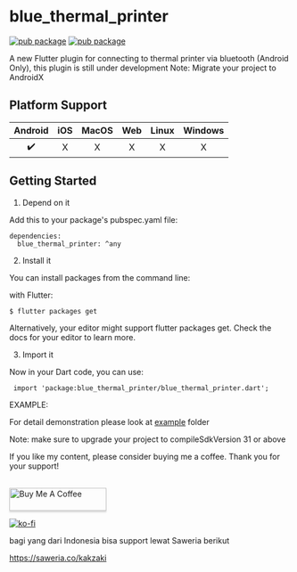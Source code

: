 # blue_thermal_printer


[![pub package](https://img.shields.io/pub/v/blue_thermal_printer.svg)](https://pub.dev/packages/blue_thermal_printer)
[![pub package](https://img.shields.io/twitter/follow/kakzaki_id.svg?colorA=1da1f2&colorB=&label=Follow%20on%20Twitter)](https://twitter.com/kakzaki_id)

A new Flutter plugin for connecting to thermal printer via bluetooth
(Android Only),
this plugin is still under development
Note: Migrate your project to AndroidX


## Platform Support

| Android | iOS | MacOS | Web | Linux | Windows |
| :-----: | :-: | :---: | :-: | :---: | :-----: |
|   ✔️    | ️X  |  ️X   | ️X  |  ️X   |   ️X    |



## Getting Started

1. Depend on it

Add this to your package's pubspec.yaml file:

    dependencies:
      blue_thermal_printer: ^any

2. Install it

You can install packages from the command line:

with Flutter:

    $ flutter packages get

Alternatively, your editor might support flutter packages get. Check the docs for your editor to learn more.


3. Import it

Now in your Dart code, you can use:

     import 'package:blue_thermal_printer/blue_thermal_printer.dart';


EXAMPLE:

For detail demonstration please look at [example](https://github.com/kakzaki/blue_thermal_printer/tree/master/example) folder

Note: make sure to upgrade your project to compileSdkVersion 31 or above


If you like my content, please consider buying me a coffee. Thank you for your support!

<br />
<a href="https://www.buymeacoffee.com/QP1rCmf5L" target="_blank"><img src="https://www.buymeacoffee.com/assets/img/custom_images/orange_img.png" alt="Buy Me A Coffee" style="height: 41px !important;width: 174px !important;box-shadow: 0px 3px 2px 0px rgba(190, 190, 190, 0.5) !important;-webkit-box-shadow: 0px 3px 2px 0px rgba(190, 190, 190, 0.5) !important;" ></a>
<br />

[![ko-fi](https://ko-fi.com/img/githubbutton_sm.svg)](https://ko-fi.com/Z8Z6656JW)

bagi yang dari Indonesia bisa support lewat Saweria berikut

https://saweria.co/kakzaki
